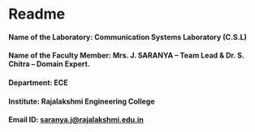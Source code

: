 # Readme
#### Name of the Laboratory: Communication Systems Laboratory (C.S.L)
#### Name of the Faculty Member: Mrs. J. SARANYA – Team Lead & Dr. S. Chitra – Domain Expert.
#### Department: ECE
#### Institute: Rajalakshmi Engineering College
#### Email ID: saranya.j@rajalakshmi.edu.in
